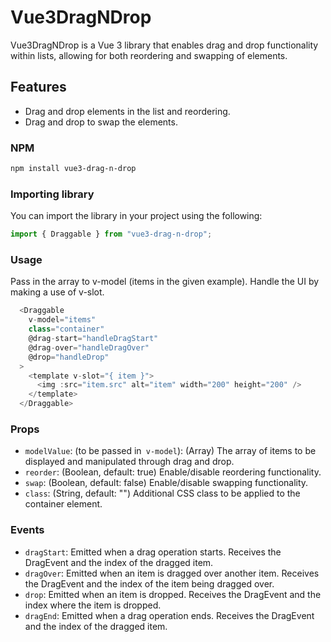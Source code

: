 # Vue3DragNDrop

Vue3DragNDrop is a Vue 3 library that enables drag and drop functionality within lists, allowing for both reordering and swapping of elements.

## Features

- Drag and drop elements in the list and reordering.
- Drag and drop to swap the elements.

### NPM

```bash
npm install vue3-drag-n-drop
```

### Importing library

You can import the library in your project using the following:

```javascript
import { Draggable } from "vue3-drag-n-drop";
```

### Usage

Pass in the array to v-model (items in the given example). Handle the UI by making a use of v-slot.

```javascript
  <Draggable
    v-model="items"
    class="container"
    @drag-start="handleDragStart"
    @drag-over="handleDragOver"
    @drop="handleDrop"
  >
    <template v-slot="{ item }">
      <img :src="item.src" alt="item" width="200" height="200" />
    </template>
  </Draggable>
```

### Props

- `modelValue`: (to be passed in` v-model`): (Array) The array of items to be displayed and manipulated through drag and drop.
- `reorder`: (Boolean, default: true) Enable/disable reordering functionality.
- `swap`: (Boolean, default: false) Enable/disable swapping functionality.
- `class`: (String, default: "") Additional CSS class to be applied to the container element.

### Events

- `dragStart`: Emitted when a drag operation starts. Receives the DragEvent and the index of the dragged item.
- `dragOver`: Emitted when an item is dragged over another item. Receives the DragEvent and the index of the item being dragged over.
- `drop`: Emitted when an item is dropped. Receives the DragEvent and the index where the item is dropped.
- `dragEnd`: Emitted when a drag operation ends. Receives the DragEvent and the index of the dragged item.
